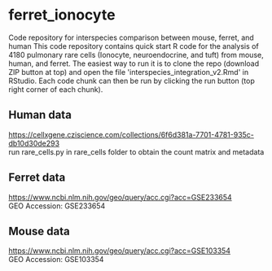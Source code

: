 # ferret_ionocyte
 Code repository for interspecies comparison between mouse, ferret, and human
This code repository contains quick start R code for the analysis of 4180 pulmonary rare cells (Ionocyte, neuroendocrine, and tuft) from mouse, human, and ferret. The easiest way to run it is to clone the repo (download ZIP button at top) and open the file 'interspecies_integration_v2.Rmd' in RStudio. Each code chunk can then be run by clicking the run button (top right corner of each chunk).

 ## Human data
 https://cellxgene.cziscience.com/collections/6f6d381a-7701-4781-935c-db10d30de293 <br />
 run rare_cells.py in rare_cells folder to obtain the count matrix and metadata

 ## Ferret data
 https://www.ncbi.nlm.nih.gov/geo/query/acc.cgi?acc=GSE233654 <br />
 GEO Accession: GSE233654

 ## Mouse data
 https://www.ncbi.nlm.nih.gov/geo/query/acc.cgi?acc=GSE103354 <br />
 GEO Accession: GSE103354
